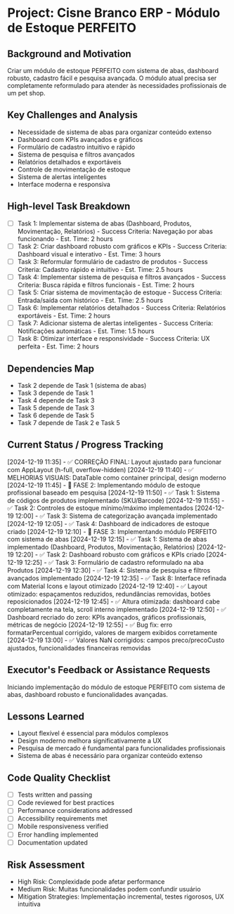# Project: Cisne Branco ERP - Módulo de Estoque PERFEITO

## Background and Motivation
Criar um módulo de estoque PERFEITO com sistema de abas, dashboard robusto, cadastro fácil e pesquisa avançada. O módulo atual precisa ser completamente reformulado para atender às necessidades profissionais de um pet shop.

## Key Challenges and Analysis
- Necessidade de sistema de abas para organizar conteúdo extenso
- Dashboard com KPIs avançados e gráficos
- Formulário de cadastro intuitivo e rápido
- Sistema de pesquisa e filtros avançados
- Relatórios detalhados e exportáveis
- Controle de movimentação de estoque
- Sistema de alertas inteligentes
- Interface moderna e responsiva

## High-level Task Breakdown
- [ ] Task 1: Implementar sistema de abas (Dashboard, Produtos, Movimentação, Relatórios) - Success Criteria: Navegação por abas funcionando - Est. Time: 2 hours
- [ ] Task 2: Criar dashboard robusto com gráficos e KPIs - Success Criteria: Dashboard visual e interativo - Est. Time: 3 hours
- [ ] Task 3: Reformular formulário de cadastro de produtos - Success Criteria: Cadastro rápido e intuitivo - Est. Time: 2.5 hours
- [ ] Task 4: Implementar sistema de pesquisa e filtros avançados - Success Criteria: Busca rápida e filtros funcionais - Est. Time: 2 hours
- [ ] Task 5: Criar sistema de movimentação de estoque - Success Criteria: Entrada/saída com histórico - Est. Time: 2.5 hours
- [ ] Task 6: Implementar relatórios detalhados - Success Criteria: Relatórios exportáveis - Est. Time: 2 hours
- [ ] Task 7: Adicionar sistema de alertas inteligentes - Success Criteria: Notificações automáticas - Est. Time: 1.5 hours
- [ ] Task 8: Otimizar interface e responsividade - Success Criteria: UX perfeita - Est. Time: 2 hours

## Dependencies Map
- Task 2 depende de Task 1 (sistema de abas)
- Task 3 depende de Task 1
- Task 4 depende de Task 3
- Task 5 depende de Task 3
- Task 6 depende de Task 5
- Task 7 depende de Task 2 e Task 5

## Current Status / Progress Tracking
[2024-12-19 11:35] - ✅ CORREÇÃO FINAL: Layout ajustado para funcionar com AppLayout (h-full, overflow-hidden)
[2024-12-19 11:40] - ✅ MELHORIAS VISUAIS: DataTable como container principal, design moderno
[2024-12-19 11:45] - 🔄 FASE 2: Implementando módulo de estoque profissional baseado em pesquisa
[2024-12-19 11:50] - ✅ Task 1: Sistema de códigos de produtos implementado (SKU/Barcode)
[2024-12-19 11:55] - ✅ Task 2: Controles de estoque mínimo/máximo implementados
[2024-12-19 12:00] - ✅ Task 3: Sistema de categorização avançada implementado
[2024-12-19 12:05] - ✅ Task 4: Dashboard de indicadores de estoque criado
[2024-12-19 12:10] - 🔄 FASE 3: Implementando módulo PERFEITO com sistema de abas
[2024-12-19 12:15] - ✅ Task 1: Sistema de abas implementado (Dashboard, Produtos, Movimentação, Relatórios)
[2024-12-19 12:20] - ✅ Task 2: Dashboard robusto com gráficos e KPIs criado
[2024-12-19 12:25] - ✅ Task 3: Formulário de cadastro reformulado na aba Produtos
[2024-12-19 12:30] - ✅ Task 4: Sistema de pesquisa e filtros avançados implementado
[2024-12-19 12:35] - ✅ Task 8: Interface refinada com Material Icons e layout otimizado
[2024-12-19 12:40] - ✅ Layout otimizado: espaçamentos reduzidos, redundâncias removidas, botões reposicionados
[2024-12-19 12:45] - ✅ Altura otimizada: dashboard cabe completamente na tela, scroll interno implementado
[2024-12-19 12:50] - ✅ Dashboard recriado do zero: KPIs avançados, gráficos profissionais, métricas de negócio
[2024-12-19 12:55] - ✅ Bug fix: erro formatarPercentual corrigido, valores de margem exibidos corretamente
[2024-12-19 13:00] - ✅ Valores NaN corrigidos: campos preco/precoCusto ajustados, funcionalidades financeiras removidas

## Executor's Feedback or Assistance Requests
Iniciando implementação do módulo de estoque PERFEITO com sistema de abas, dashboard robusto e funcionalidades avançadas.

## Lessons Learned
- Layout flexível é essencial para módulos complexos
- Design moderno melhora significativamente a UX
- Pesquisa de mercado é fundamental para funcionalidades profissionais
- Sistema de abas é necessário para organizar conteúdo extenso

## Code Quality Checklist
- [ ] Tests written and passing
- [ ] Code reviewed for best practices
- [ ] Performance considerations addressed
- [ ] Accessibility requirements met
- [ ] Mobile responsiveness verified
- [ ] Error handling implemented
- [ ] Documentation updated

## Risk Assessment
- High Risk: Complexidade pode afetar performance
- Medium Risk: Muitas funcionalidades podem confundir usuário
- Mitigation Strategies: Implementação incremental, testes rigorosos, UX intuitiva 
